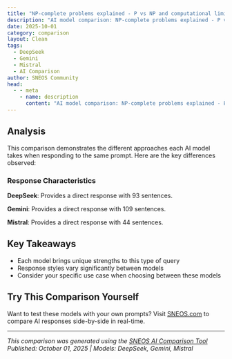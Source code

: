 ```yaml
---
title: "NP-complete problems explained - P vs NP and computational limits"
description: "AI model comparison: NP-complete problems explained - P vs NP and computational limits..."
date: 2025-10-01
category: comparison
layout: Clean
tags:
  - DeepSeek
  - Gemini
  - Mistral
  - AI Comparison
author: SNEOS Community
head:
  - - meta
    - name: description
      content: "AI model comparison: NP-complete problems explained - P vs NP and computational limits..."
---
```


<ChatComparison
  title="NP-complete problems explained - P vs NP and computational limits"
  prompt="NP-complete problems explained - P vs NP and computational limits"
  :responses='{"DeepSeek": "Of course! This is one of the most fascinating and fundamental concepts in computer science. Let\u0027s break it down, starting simply and building up to the full picture.\n\n### The Big Picture: P vs NP\n\nAt its heart, the **P vs NP problem** is a question about efficiency:\n\n* **Can every problem whose solution can be *verified* quickly also be *solved* quickly?**\n\nThis seemingly simple question is one of the seven Millennium Prize Problems, with a $1 million reward for a correct solution. To understand it, we need to define our terms.\n\n---\n\n### 1. Setting the Stage: Problem Types and Complexity\n\n#### P Problems (The \u0022Easy\u0022 Ones)\n\n* **P stands for \u0022Polynomial Time.\u0022**\n* These are problems that can be **solved** by a computer in a reasonable amount of time, even for large inputs.\n* The time it takes to solve them grows at a \u0022polynomial\u0022 rate relative to the input size (e.g., \\(n\\), \\(n^2\\), \\(n^3\\)).\n* **Examples:** Sorting a list, finding the shortest path between two points, searching a database.\n\n**Think of it like this:** If you double the size of the input, the time to solve a P problem might quadruple (\\(n^2\\)) or increase by eight times (\\(n^3\\)), but it won\u0027t explode into an impossible timeframe.\n\n#### NP Problems (The \u0022Checkable\u0022 Ones)\n\n* **NP stands for \u0022Nondeterministic Polynomial Time.\u0022**\n* This class is defined by **verification**, not solving. For these problems, if someone gives you a proposed **solution**, you can **check** if it\u0027s correct in polynomial time.\n* It does *not* mean \u0022not polynomial.\u0022 That\u0027s a common misconception.\n\n**Think of it like this:** Imagine a giant jigsaw puzzle. Finding the correct placement for all the pieces from scratch is incredibly hard. But if someone hands you a fully assembled puzzle, you can very quickly verify if it\u0027s correct just by looking at it.\n\n**Key Examples of NP Problems:**\n* **The Sudoku Puzzle:** Solving a hard Sudoku can take a long time. But if someone fills in all the squares, you can check the solution quickly by verifying each row, column, and box.\n* **The Traveling Salesperson Problem (TSP):** Find the shortest possible route that visits a set of cities and returns to the origin. Checking if a given route is shorter than a certain distance is easy. Finding that shortest route from scratch is brutally hard.\n\n**Crucial Insight:** All **P** problems are also in **NP**. Why? If you can solve a problem quickly, you can certainly verify a solution quickly (just solve it yourself and compare). So, **P is a subset of NP**.\n\n\\[ P \\subseteq NP \\]\n\nThe million-dollar question is: Is this a proper subset? Is P *not equal* to NP? (\\(P \\neq NP\\)) Or are they the same? (\\(P = NP\\))\n\n\u0060\u0060\u0060mermaid\nflowchart TD\n A[\u201CAll Decision Problems\u201D] --\u003E B[\u201CProblems where a proposed\u003Cbr\u003Esolution can be Verified\u003Cbr\u003Equickly NP\u201D]\n \n B --\u003E C[\u201CProblems that can be\u003Cbr\u003ESolved quickly P\u201D]\n \n B --\u003E D[\u201CNP-Complete Problems\u003Cbr\u003EThe \u0027hardest\u0027 problems in NP\u201D]\n \n D --\u003E E[\u201CIf any NP-Complete\u003Cbr\u003Eproblem is discovered\u003Cbr\u003Eto be in P\u201D]\n \n E --\u003E F[\u201C...then EVERY NP\u003Cbr\u003Eproblem is in P\u003Cbr\u003Eand P = NP\u201D]\n \n G[\u201CMost experts believe\u003Cbr\u003Ethis is the reality\u201D] -.-\u003E H[\u201CP \u2260 NP\u201D]\n \n C \u0026 H -.-\u003E I[\u201CHard problems are\u003Cbr\u003Efundamentally hard\u003Cbr\u003ENo magical fast algorithm exists\u201D]\n\u0060\u0060\u0060\n\n---\n\n### 2. The Pinnacle of Hardness: NP-Complete Problems\n\nNow we get to the star of the show. **NP-Complete** problems are the \u0022hardest\u0022 problems in the entire NP class.\n\nHow do we define \u0022hardest\u0022? If a problem is NP-Complete, it means:\n\n1. It is in **NP** (its solutions can be verified quickly).\n2. It is **NP-Hard**. This means that *every other problem in NP* can be **transformed** into this problem in polynomial time.\n\nThis second point is the magic key. Imagine you have a master key (the NP-Complete problem) that can unlock every single lock (every other NP problem). If you can find a fast way to solve *just one* NP-Complete problem, you have automatically found a fast way to solve *every single problem in NP*.\n\n#### The First NP-Complete Problem: The Cook-Levin Theorem\nIn 1971, Stephen Cook and Leonid Levin independently proved that the **Boolean Satisfiability Problem (SAT)** is NP-Complete. This was a monumental discovery. It provided the first \u0022master key.\u0022\n\nOnce you have one NP-Complete problem, you can prove others are NP-Complete by showing that your known NP-Complete problem (like SAT) can be transformed into the new one.\n\n#### Famous Examples of NP-Complete Problems\n\n* **Boolean Satisfiability (SAT):** Given a logical statement (e.g., \u0022A and not B\u0022), is there a way to assign True/False to the variables to make the whole statement true?\n* **Traveling Salesperson Problem:** As described above.\n* **Graph Coloring:** Can you color the nodes of a graph with only 3 colors so that no two connected nodes share the same color? (Think of coloring a map).\n* **Knapsack Problem:** Given a set of items with different weights and values, can you pack a knapsack with a maximum total value without exceeding a weight limit?\n* **Hamiltonian Path:** Does a graph have a path that visits every node exactly once?\n\nNotice a pattern? These are all problems where finding the solution feels like a \u0022brute-force\u0022 search through a vast number of possibilities.\n\n---\n\n### 3. What Does This Mean for the Real World?\n\n#### If P = NP (The Universe of Magic)\nThis would be a computational revolution. It would mean that for any problem where we can check a solution quickly (e.g., proving a mathematical theorem, breaking an encryption key, designing a perfect protein fold), we could also *find* the solution quickly.\n* **Cryptography would collapse.** Most modern encryption (like RSA) relies on the fact that factoring large numbers is hard (believed to be in NP). If P=NP, it becomes easy, and all secure communication is broken.\n* **Perfect Optimization.** Logistics, supply chains, drug discovery, and AI would leap forward, as we could find the absolute best solutions to incredibly complex problems.\n* **Mathematical Proofs.** We could automate the process of finding proofs for any provable theorem.\n\n**Most computer scientists believe P \u2260 NP.** The world doesn\u0027t seem to work in such a magically convenient way.\n\n#### If P \u2260 NP (The World We Live In)\nThis is the accepted working hypothesis. It means that **NP-Complete problems are fundamentally intractable** for large inputs. No matter how smart we are or how powerful our computers get, we will never find a \u0022fast\u0022, general-purpose algorithm to solve them.\n\nThis is not a failure; it\u0027s a fundamental limit of computation. It forces us to be clever:\n\n* **Approximation Algorithms:** Find a solution that is *guaranteed* to be close to the optimal one, even if it\u0027s not perfect.\n* **Heuristics:** Use \u0022rules of thumb\u0022 (like the algorithms in your GPS) that work well in practice for most real-world cases.\n* **Special Cases:** Sometimes the specific problem you need to solve has a structure that makes it easier than the general NP-Complete problem.\n\n### Summary\n\n* **P:** Problems we can solve **quickly**.\n* **NP:** Problems whose solutions we can **check quickly**.\n* **P vs NP:** The open question of whether all \u0022easy-to-check\u0022 problems are also \u0022easy-to-solve.\u0022\n* **NP-Complete:** The very hardest problems in NP. If a fast algorithm is found for *just one* of them, it would mean a fast algorithm exists for *all* of them, proving **P = NP**.\n\nFor now, NP-plete problems stand as a testament to the limits of efficient computation, guiding researchers and engineers to seek clever workarounds instead of perfect solutions.", "Gemini": "Okay, let\u0027s break down NP-completeness, the P vs. NP problem, and computational limits in a way that\u0027s hopefully clear and understandable.\n\n**1. What is P?**\n\n* **P stands for \u0022Polynomial Time.\u0022**\n* **Problems in P are problems that can be *solved* by a computer algorithm in polynomial time.**\n * Polynomial time means the running time of the algorithm is bounded by a polynomial expression based on the *size of the input* (usually denoted as \u0027n\u0027).\n * Examples of polynomial running times: \u0060O(n)\u0060, \u0060O(n log n)\u0060, \u0060O(n^2)\u0060, \u0060O(n^3)\u0060. Note: The important thing is that the exponent is a *constant*.\n* **Why is polynomial time important?**\n * It\u0027s generally considered \u0022efficient.\u0022 As the input size grows, polynomial-time algorithms tend to scale reasonably well.\n * In contrast, algorithms with exponential running times (like \u0060O(2^n)\u0060 or \u0060O(n!)\u0060) become impractical very quickly as the input size increases.\n* **Examples of Problems in P:**\n * Sorting a list of numbers (e.g., using merge sort or quicksort).\n * Searching for an item in a sorted list.\n * Finding the shortest path between two nodes in a graph (e.g., using Dijkstra\u0027s algorithm).\n * Multiplying two numbers.\n\n**2. What is NP?**\n\n* **NP stands for \u0022Nondeterministic Polynomial Time.\u0022** (The \u0022nondeterministic\u0022 part is historical and a bit misleading, so try not to get too hung up on it.)\n* **Problems in NP are problems where, if you are given a *solution*, you can *verify* that the solution is correct in polynomial time.**\n * This doesn\u0027t mean you can *find* the solution in polynomial time. It just means you can *check* a proposed solution quickly.\n* **Key Point:** NP is about *verifiability,* not necessarily about *solvability.*\n* **Examples of Problems in NP:**\n * **The Traveling Salesperson Problem (TSP):** Given a list of cities and the distances between them, is there a route that visits each city exactly once and returns to the starting city with a total distance less than or equal to a given bound?\n * If someone gives you a route, you can easily check if it visits all cities once and calculate the total distance to see if it meets the bound.\n * **The Subset Sum Problem:** Given a set of integers, is there a subset that sums to a specific target value?\n * If someone gives you a subset, you can easily add up the numbers in the subset to see if it equals the target.\n * **The Graph Coloring Problem:** Can you color the vertices of a graph with a limited number of colors such that no two adjacent vertices have the same color?\n * If someone gives you a coloring, you can easily check each edge to make sure the connected vertices are different colors.\n * **Boolean Satisfiability Problem (SAT):** Given a Boolean formula (with ANDs, ORs, NOTs, and variables), is there an assignment of truth values to the variables that makes the formula true?\n * If someone gives you a truth assignment, you can easily plug the values into the formula and evaluate it to see if it\u0027s true.\n\n**Important Relationship: P \u2286 NP**\n\n* Any problem in P is also in NP. Why?\n * If you can *solve* a problem in polynomial time (i.e., it\u0027s in P), then you can certainly *verify* a solution in polynomial time (by simply solving the problem again).\n\n**3. What is NP-Completeness?**\n\n* **NP-Complete problems are the \u0022hardest\u0022 problems in NP.**\n* A problem is NP-Complete if it satisfies two conditions:\n 1. **It is in NP.** (You can verify a solution in polynomial time).\n 2. **Every other problem in NP can be *reduced* to it in polynomial time.** This is the crucial part. It means that if you had a polynomial-time algorithm to solve this NP-Complete problem, you could use it as a subroutine to solve *any* problem in NP in polynomial time.\n* **What is a \u0022reduction\u0022?** A polynomial-time reduction from problem A to problem B means you can transform any instance of problem A into an instance of problem B in polynomial time, such that the solution to the instance of problem B gives you the solution to the original instance of problem A.\n* **Why are NP-Complete problems so important?**\n * If you find a polynomial-time algorithm for *any* NP-Complete problem, you\u0027ve effectively found a polynomial-time algorithm for *all* problems in NP. This would mean P = NP!\n * Since no one has found a polynomial-time algorithm for any NP-Complete problem (despite decades of research), it\u0027s widely believed that P \u2260 NP.\n\n**Examples of NP-Complete Problems:**\n\n* SAT (Boolean Satisfiability) - It was the first problem proven to be NP-Complete (Cook-Levin Theorem).\n* 3-SAT (a special case of SAT where each clause has exactly three literals).\n* TSP (Traveling Salesperson Problem)\n* The Clique Problem (finding a complete subgraph of a certain size in a graph).\n* The Vertex Cover Problem (finding a minimum set of vertices that cover all edges in a graph).\n* The Subset Sum Problem\n\n**4. What is NP-Hard?**\n\n* A problem is NP-Hard if *every* problem in NP can be reduced to it in polynomial time.\n* The crucial difference from NP-Complete is that an NP-Hard problem does *not* necessarily have to be in NP itself.\n* NP-Hard problems are at least as hard as the hardest problems in NP.\n* **Examples of NP-Hard Problems:**\n * The Halting Problem (deciding whether a given program will halt or run forever) - Undecidable problems can be NP-Hard.\n * Optimization versions of NP-Complete problems (e.g., finding the *shortest* TSP route, rather than just deciding if a route exists within a certain length). Optimization problems are often not in NP because checking the *optimality* of a solution can be difficult.\n\n**5. The P vs. NP Problem**\n\n* **The Million-Dollar Question:** Is P = NP? In other words, if a solution to a problem can be *verified* quickly (in polynomial time), can it also be *found* quickly (in polynomial time)?\n* **Why is it so important?**\n * **If P = NP:** It would have enormous implications for cryptography, optimization, artificial intelligence, and many other fields. Many problems currently considered intractable could be solved efficiently. For example, breaking encryption would become much easier.\n * **If P \u2260 NP:** It would confirm that there are inherent limitations to what computers can efficiently solve. It would also mean that our current cryptographic systems based on the presumed difficulty of certain problems are likely secure (at least against general-purpose polynomial-time attacks).\n* **Current Belief:** Most computer scientists believe that P \u2260 NP, but no one has been able to prove it.\n* **Implications for Practice:** Since we believe P \u2260 NP, when faced with an NP-Complete problem, we typically don\u0027t try to find an exact solution in polynomial time. Instead, we resort to:\n * **Approximation Algorithms:** Find solutions that are \u0022good enough\u0022 within a certain factor of the optimal solution.\n * **Heuristics:** Use rules of thumb that often (but not always) find good solutions quickly.\n * **Special Cases:** Identify restricted versions of the problem that can be solved efficiently.\n\n**6. Computational Limits**\n\n* **NP-Completeness is about *computational complexity* \u2013 how the resources (time, space) required to solve a problem grow with the size of the input.**\n* **Beyond NP:** There are problems even harder than NP-Complete problems. These include:\n * **PSPACE:** Problems that can be solved using a polynomial amount of memory.\n * **EXPTIME:** Problems that can be solved in exponential time.\n * **Undecidable Problems:** Problems for which no algorithm can possibly exist (e.g., the Halting Problem).\n* **The \u0022Limits of Computation\u0022 are a fundamental topic in computer science.** They tell us what is possible and what is not, regardless of how powerful our computers become. Even with quantum computers, NP-complete problems will remain a challenge if P != NP. Quantum computers may offer speedups for some problems, but they are not expected to magically solve all NP-complete problems in polynomial time.\n\n**In Summary:**\n\n* **P:** Problems solvable in polynomial time.\n* **NP:** Problems where solutions can be verified in polynomial time.\n* **NP-Complete:** The hardest problems in NP; if you can solve one in polynomial time, you can solve all of NP in polynomial time.\n* **NP-Hard:** At least as hard as the hardest problems in NP (but not necessarily in NP).\n* **P vs. NP:** The big open question of whether every problem whose solution can be quickly verified can also be quickly solved.\n\nI hope this explanation is helpful! Let me know if you have any other questions.\n", "Mistral": "NP-complete problems are a fundamental concept in the field of computational complexity theory, which deals with the classification of problems based on their difficulty and the resources required to solve them. Understanding NP-complete problems involves grasping the concepts of P vs. NP and the computational limits they imply.\n\n### P vs. NP\n\n1. **P (Polynomial Time)**:\n - **Definition**: P is the class of decision problems that can be solved by a deterministic Turing machine in polynomial time. In other words, these are problems for which there exists an algorithm that can solve any instance of the problem in a time that is polynomial in the size of the input.\n - **Examples**: Sorting a list, finding the shortest path in a graph, and matrix multiplication.\n\n2. **NP (Nondeterministic Polynomial Time)**:\n - **Definition**: NP is the class of decision problems for which a given solution can be verified in polynomial time. This means that if you are given a solution to the problem, you can check whether it is correct in polynomial time.\n - **Examples**: The Boolean satisfiability problem (SAT), the traveling salesman problem (TSP), and the subset sum problem.\n\n### NP-Complete Problems\n\n1. **Definition**:\n - An NP-complete problem is a problem that is both in NP and is at least as hard as any other problem in NP. This means that if you can solve an NP-complete problem in polynomial time, you can solve any problem in NP in polynomial time.\n - Formally, a problem \\( L \\) is NP-complete if:\n 1. \\( L \\) is in NP.\n 2. Every problem in NP can be reduced to \\( L \\) in polynomial time.\n\n2. **Importance**:\n - NP-complete problems are crucial because they represent the hardest problems in NP. If any NP-complete problem can be solved in polynomial time, then P = NP. Conversely, if P \u2260 NP, then no NP-complete problem can be solved in polynomial time.\n\n3. **Examples**:\n - **Boolean Satisfiability Problem (SAT)**: Determining whether there exists an assignment of variables that satisfies a given Boolean formula.\n - **Traveling Salesman Problem (TSP)**: Finding the shortest possible route that visits each city exactly once and returns to the origin city.\n - **Subset Sum Problem**: Determining whether there exists a subset of a given set of integers that sums to a specified value.\n\n### Computational Limits\n\n1. **P = NP?**:\n - The question of whether P equals NP is one of the most important open problems in theoretical computer science and mathematics. If P = NP, it would mean that every problem for which a solution can be verified quickly can also be solved quickly.\n - Most researchers believe that P \u2260 NP, meaning that there are problems in NP that cannot be solved in polynomial time.\n\n2. **Implications**:\n - If P \u2260 NP, it implies that there are inherent limits to what can be computed efficiently. Many practical problems, such as cryptographic security and optimization problems, rely on the assumption that P \u2260 NP.\n - If P = NP, it would revolutionize many fields, including cryptography, optimization, and artificial intelligence, as it would mean that many currently intractable problems could be solved efficiently.\n\n### Practical Considerations\n\n1. **Heuristics and Approximations**:\n - Since NP-complete problems are believed to be intractable in the worst case, practical approaches often involve heuristics, approximations, and specialized algorithms that work well on average or for specific instances.\n\n2. **Reductions**:\n - Proving that a problem is NP-complete typically involves showing that it can be reduced to a known NP-complete problem. This process helps in understanding the complexity of new problems and their relationship to existing ones.\n\nIn summary, NP-complete problems are central to understanding the limits of computational efficiency. The P vs. NP question remains one of the most profound and challenging problems in computer science, with wide-ranging implications for both theoretical and practical applications."}' 
  published-date="11:29"
/>

## Analysis

This comparison demonstrates the different approaches each AI model takes when responding to the same prompt. Here are the key differences observed:

### Response Characteristics

**DeepSeek**: Provides a direct response with 93 sentences. 

**Gemini**: Provides a direct response with 109 sentences. 

**Mistral**: Provides a direct response with 44 sentences. 

## Key Takeaways

- Each model brings unique strengths to this type of query
- Response styles vary significantly between models
- Consider your specific use case when choosing between these models

## Try This Comparison Yourself

Want to test these models with your own prompts? Visit [SNEOS.com](https://sneos.com) to compare AI responses side-by-side in real-time.

---

*This comparison was generated using the [SNEOS AI Comparison Tool](https://sneos.com)*
*Published: October 01, 2025 | Models: DeepSeek, Gemini, Mistral*
